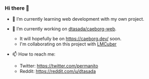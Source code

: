 ### Hi there 👋

- 🌱 I’m currently learning web development with my own project.
 
- 🔭 I’m currently working on [dtasada/caeborg-web](https://www.github.com/dtasada/caeborg-web).
  * It will hopefully be on <https://caeborg.dev/> soon.
  * I'm collaborating on this project with [LMCuber](https://github.com/LMCuber)
   
- 📫 How to reach me:
  * Twitter: <https://twitter.com/permanito>
  * Reddit: <https://reddit.com/u/dtasada>
